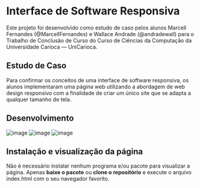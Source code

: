 # Interface de Software Responsiva

Este projeto foi desenvolvido como estudo de caso pelos alunos Marcell Fernandes (@MarcellFernandes) e Wallace Andrade (@andradewall) para o Trabalho de Conclusão de Curso do Curso de Ciências da Computação da Universidade Carioca &mdash; UniCarioca.

## Estudo de Caso

Para confirmar os conceitos de uma interface de software responsiva, os alunos implementaram uma página web utilizando a abordagem de web design responsivo com a finalidade de criar um único site que se adapta a qualquer tamanho de tela.

## Desenvolvimento

![image](https://img.shields.io/badge/HTML5-E34F26?style=for-the-badge&logo=html5&logoColor=white
)
![image](https://img.shields.io/badge/CSS3-1572B6?style=for-the-badge&logo=css3&logoColor=white
)
![image](https://img.shields.io/badge/JavaScript-323330?style=for-the-badge&logo=javascript&logoColor=F7DF1E
)

## Instalação e visualização da página

Não é necessário instalar nenhum programa e/ou pacote para visualizar a página. Apenas **baixe o pacote** ou **clone o repositório** e execute o arquivo index.html com o seu navegador favorito.
